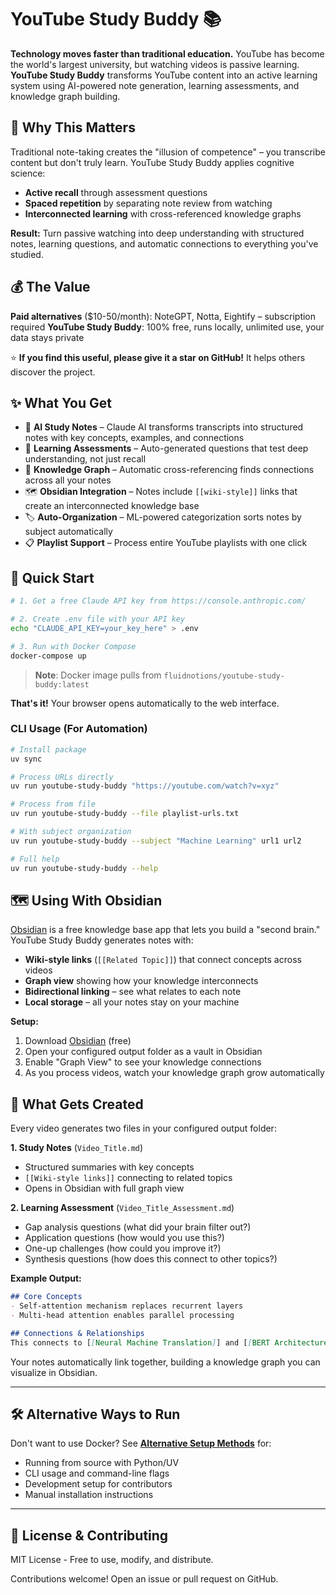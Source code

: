 # YouTube Study Buddy 📚

**Technology moves faster than traditional education.** YouTube has become the world's largest university, but watching videos is passive learning. **YouTube Study Buddy** transforms YouTube content into an active learning system using AI-powered note generation, learning assessments, and knowledge graph building.

## 🧠 Why This Matters

Traditional note-taking creates the "illusion of competence" – you transcribe content but don't truly learn. YouTube Study Buddy applies cognitive science:
- **Active recall** through assessment questions
- **Spaced repetition** by separating note review from watching
- **Interconnected learning** with cross-referenced knowledge graphs

**Result:** Turn passive watching into deep understanding with structured notes, learning questions, and automatic connections to everything you've studied.

## 💰 The Value

**Paid alternatives** ($10-50/month): NoteGPT, Notta, Eightify – subscription required
**YouTube Study Buddy**: 100% free, runs locally, unlimited use, your data stays private

⭐ **If you find this useful, please give it a star on GitHub!** It helps others discover the project.

## ✨ What You Get

- 🤖 **AI Study Notes** – Claude AI transforms transcripts into structured notes with key concepts, examples, and connections
- 📝 **Learning Assessments** – Auto-generated questions that test deep understanding, not just recall
- 🔗 **Knowledge Graph** – Automatic cross-referencing finds connections across all your notes
- 🗺️ **Obsidian Integration** – Notes include `[[wiki-style]]` links that create an interconnected knowledge base
- 🏷️ **Auto-Organization** – ML-powered categorization sorts notes by subject automatically
- 📋 **Playlist Support** – Process entire YouTube playlists with one click

## 🚀 Quick Start

```bash
# 1. Get a free Claude API key from https://console.anthropic.com/

# 2. Create .env file with your API key
echo "CLAUDE_API_KEY=your_key_here" > .env

# 3. Run with Docker Compose
docker-compose up
```

> **Note**: Docker image pulls from `fluidnotions/youtube-study-buddy:latest`

**That's it!** Your browser opens automatically to the web interface.

### CLI Usage (For Automation)

```bash
# Install package
uv sync

# Process URLs directly
uv run youtube-study-buddy "https://youtube.com/watch?v=xyz"

# Process from file
uv run youtube-study-buddy --file playlist-urls.txt

# With subject organization
uv run youtube-study-buddy --subject "Machine Learning" url1 url2

# Full help
uv run youtube-study-buddy --help
```

## 🗺️ Using With Obsidian

[Obsidian](https://obsidian.md) is a free knowledge base app that lets you build a "second brain." YouTube Study Buddy generates notes with:
- **Wiki-style links** (`[[Related Topic]]`) that connect concepts across videos
- **Graph view** showing how your knowledge interconnects
- **Bidirectional linking** – see what relates to each note
- **Local storage** – all your notes stay on your machine

**Setup:**
1. Download [Obsidian](https://obsidian.md) (free)
2. Open your configured output folder as a vault in Obsidian
3. Enable "Graph View" to see your knowledge connections
4. As you process videos, watch your knowledge graph grow automatically

## 📄 What Gets Created

Every video generates two files in your configured output folder:

**1. Study Notes** (`Video_Title.md`)
- Structured summaries with key concepts
- `[[Wiki-style links]]` connecting to related topics
- Opens in Obsidian with full graph view

**2. Learning Assessment** (`Video_Title_Assessment.md`)
- Gap analysis questions (what did your brain filter out?)
- Application questions (how would you use this?)
- One-up challenges (how could you improve it?)
- Synthesis questions (how does this connect to other topics?)

**Example Output:**

```markdown
## Core Concepts
- Self-attention mechanism replaces recurrent layers
- Multi-head attention enables parallel processing

## Connections & Relationships
This connects to [[Neural Machine Translation]] and [[BERT Architecture]]...
```

Your notes automatically link together, building a knowledge graph you can visualize in Obsidian.

---

## 🛠️ Alternative Ways to Run

Don't want to use Docker? See **[Alternative Setup Methods](docs/technical/alternative-setup.md)** for:
- Running from source with Python/UV
- CLI usage and command-line flags
- Development setup for contributors
- Manual installation instructions

---

## 📜 License & Contributing

MIT License - Free to use, modify, and distribute.

Contributions welcome! Open an issue or pull request on GitHub.